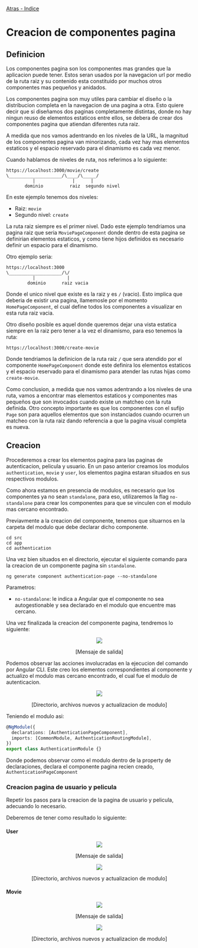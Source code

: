 [Atras - Indice](https://github.com/Maticor93/DA2-Tecnologia/tree/angular-component)

# Creacion de componentes pagina

## Definicion

Los componentes pagina son los componentes mas grandes que la aplicacion puede tener. Estos seran usados por la navegacion url por medio de la ruta raiz y su contenido esta constituido por muchos otros componentes mas pequeños y anidados.

Los componentes pagina son muy utiles para cambiar el diseño o la distribucion completa en la navegacion de una pagina a otra. Esto quiere decir que si diseñamos dos paginas completamente distintas, donde no hay ningun reuso de elementos estaticos entre ellos, se debera de crear dos componentes pagina que atiendan diferentes ruta raiz.

A medida que nos vamos adentrando en los niveles de la URL, la magnitud de los componentes pagina van minorizando, cada vez hay mas elementos estaticos y el espacio reservado para el dinamismo es cada vez menor.

Cuando hablamos de niveles de ruta, nos referimos a lo siguiente:

```
https://localhost:3000/movie/create
\____________________/\____/\_____/
          |              |      |
       dominio          raiz  segundo nivel
```

En este ejemplo tenemos dos niveles:

- Raiz: `movie`
- Segundo nivel: `create`

La ruta raiz siempre es el primer nivel. Dado este ejemplo tendriamos una pagina raiz que seria `MoviePageComponent` donde dentro de esta pagina se definirian elementos estaticos, y como tiene hijos definidos es necesario definir un espacio para el dinamismo.

Otro ejemplo seria:

```
https://localhost:3000
\____________________/\/
          |            |
        dominio      raiz vacia
```

Donde el unico nivel que existe es la raiz y es `/` (vacio). Esto implica que deberia de existir una pagina, llamemosle por el momento `HomePageComponent`, el cual define todos los componentes a visualizar en esta ruta raiz vacia.

Otro diseño posible es aquel donde queremos dejar una vista estatica siempre en la raiz pero tener a la vez el dinamismo, para eso tenemos la ruta:

```
https://localhost:3000/create-movie
```

Donde tendriamos la definicion de la ruta raiz `/` que sera atendido por el componente `HomePageComponent` donde este definira los elementos estaticos y el espacio reservado para el dinamismo para atender las rutas hijas como `create-movie`.

Como conclusion, a medida que nos vamos adentrando a los niveles de una ruta, vamos a encontrar mas elementos estaticos y componentes mas pequeños que son invocados cuando existe un matcheo con la ruta definida. Otro concepto importante es que los componentes con el sufijo `Page` son para aquellos elementos que son instanciados cuando ocurren un matcheo con la ruta raiz dando referencia a que la pagina visual completa es nueva.

## Creacion

Procederemos a crear los elementos pagina para las paginas de autenticacion, pelicula y usuario. En un paso anterior creamos los modulos `authentication`, `movie` y `user`, los elementos pagina estaran situados en sus respectivos modulos.

Como ahora estamos en presencia de modulos, es necesario que los componentes ya no sean `standalone`, para eso, utilizaremos la flag `no-standalone` para crear los componentes para que se vinculen con el modulo mas cercano encontrado.

Previavmente a la creacion del componente, tenemos que situarnos en la carpeta del modulo que debe declarar dicho componente.

```CMD
cd src
cd app
cd authentication
```

Una vez bien situados en el directorio, ejecutar el siguiente comando para la creacion de un componente pagina sin `standalone`.

```CMD
ng generate component authentication-page --no-standalone
```

Parametros:

- `no-standalone`: le indica a Angular que el componente no sea autogestionable y sea declarado en el modulo que encuentre mas cercano.

Una vez finalizada la creacion del componente pagina, tendremos lo siguiente:

<p align="center">
<img src="./images/image-20.png">
</p>
<p align="center">
[Mensaje de salida]
</p>

Podemos observar las acciones involucradas en la ejecucion del comando por Angular CLI. Este creo los elementos correspondientes al componente y actualizo el modulo mas cercano encontrado, el cual fue el modulo de autenticacion.

<p align="center">
<img src="./images/image-21.png">
</p>
<p align="center">
[Directorio, archivos nuevos y actualizacion de modulo]
</p>

Teniendo el modulo asi:

```TypeScript
@NgModule({
  declarations: [AuthenticationPageComponent],
  imports: [CommonModule, AuthenticationRoutingModule],
})
export class AuthenticationModule {}
```

Donde podemos observar como el modulo dentro de la property de declaraciones, declara el componente pagina recien creado, `AuthenticationPageComponent`

### Creacion pagina de usuario y pelicula

Repetir los pasos para la creacion de la pagina de usuario y pelicula, adecuando lo necesario.

Deberemos de tener como resultado lo siguiente:

#### User

<p align="center">
<img src="./images/image-22.png">
</p>
<p align="center">
[Mensaje de salida]
</p>

<p align="center">
<img src="./images/image-23.png">
</p>
<p align="center">
[Directorio, archivos nuevos y actualizacion de modulo]
</p>

#### Movie

<p align="center">
<img src="./images/image-24.png">
</p>
<p align="center">
[Mensaje de salida]
</p>

<p align="center">
<img src="./images/image-25.png">
</p>
<p align="center">
[Directorio, archivos nuevos y actualizacion de modulo]
</p>
